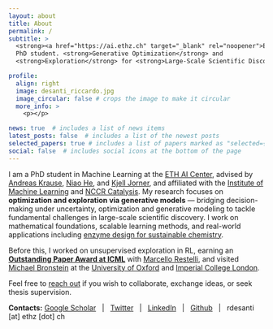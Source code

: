 ```yaml
---
layout: about
title: About
permalink: /
subtitle: >
  <strong><a href="https://ai.ethz.ch" target="_blank" rel="noopener">ETH AI Center</a></strong>
  PhD student. <strong>Generative Optimization</strong> and
  <strong>Exploration</strong> for <strong>Large-Scale Scientific Discovery</strong>.

profile:
  align: right
  image: desanti_riccardo.jpg
  image_circular: false # crops the image to make it circular
  more_info: >
    <p></p>

news: true  # includes a list of news items
latest_posts: false  # includes a list of the newest posts
selected_papers: true # includes a list of papers marked as "selected={true}"
social: false  # includes social icons at the bottom of the page
---
```


I am a PhD student in Machine Learning at the [ETH AI Center](https://ai.ethz.ch), advised by [Andreas Krause](https://las.inf.ethz.ch), [Niao He](https://odi.inf.ethz.ch), and [Kjell Jorner](https://dcl.ethz.ch), and affiliated with the [Institute of Machine Learning](https://ml.inf.ethz.ch) and [NCCR Catalysis](https://www.nccr-catalysis.ch). My research focuses on **optimization and exploration via generative models** — bridging decision-making under uncertainty, optimization and generative modeling to tackle fundamental challenges in large-scale scientific discovery. I work on mathematical foundations, scalable learning methods, and real-world applications including [enzyme design for sustainable chemistry](https://www.nccr-catalysis.ch/research/approach/).

Before this, I worked on unsupervised exploration in RL, earning an **[Outstanding Paper Award at ICML](https://icml.cc/virtual/2022/oral/16290)** with [Marcello Restelli](https://scholar.google.com/citations?user=xdgxRiEAAAAJ&hl=en), and visited [Michael Bronstein](https://www.cs.ox.ac.uk/people/michael.bronstein/) at the [University of Oxford](https://www.ox.ac.uk) and [Imperial College London](https://www.imperial.ac.uk).

<!-- 
## research interests
I work on mathematical foundations, scalable learning methods, and real-world applications including [molecules and enzyme design for sustainable chemistry](https://www.nccr-catalysis.ch/research/approach/). To this end, my work typically draws on the following areas:

- Decision Making Under Uncertainty (Reinforcement/Active Learning, Bayesian Optimization, Bandits)
- Generative Modeling (Diffusion and Flow Matching models)
- Optimization (Convex, Submodular, on Probability Spaces)
- Stochastic Optimal Control
-->

Feel free to [reach out](mailto:rdesanti@ethz.ch) if you wish to collaborate, exchange ideas, or seek thesis supervision.

**Contacts:** [Google Scholar](https://scholar.google.com/citations?user=K7qyOj0AAAAJ&hl=en) &nbsp; \| &nbsp; [Twitter](https://twitter.com/desariky) &nbsp; \| &nbsp; [LinkedIn](https://www.linkedin.com/in/riccardo-de-santi-426139135/) &nbsp; \| &nbsp; [Github](https://github.com/riccardodesanti) &nbsp; \| &nbsp; rdesanti [at] ethz [dot] ch